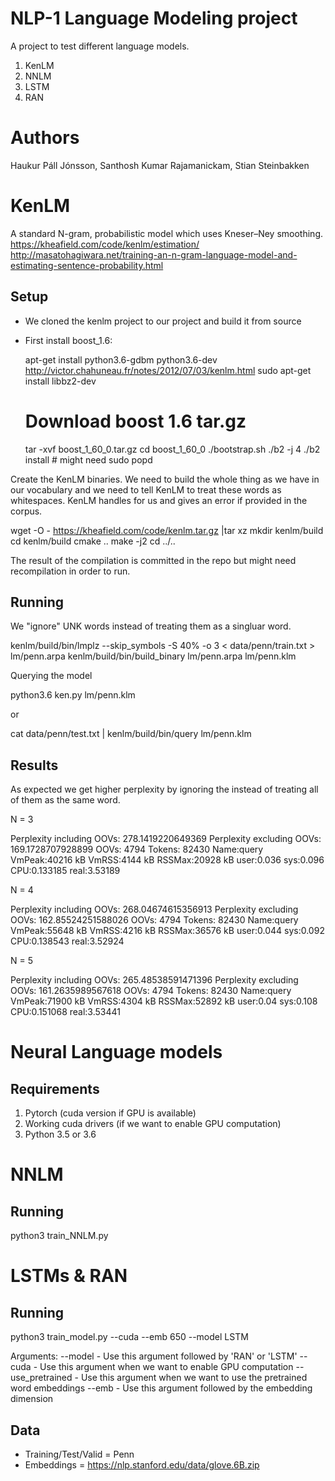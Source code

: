 # NLP-1 Language Modeling project
A project to test different language models.
1. KenLM
2. NNLM
3. LSTM
4. RAN

# Authors
Haukur Páll Jónsson, Santhosh Kumar Rajamanickam, Stian Steinbakken

# KenLM
A standard N-gram, probabilistic model which uses Kneser–Ney smoothing.
https://kheafield.com/code/kenlm/estimation/
http://masatohagiwara.net/training-an-n-gram-language-model-and-estimating-sentence-probability.html

## Setup
- We cloned the kenlm project to our project and build it from source
- First install boost_1.6:

  apt-get install python3.6-gdbm python3.6-dev
  http://victor.chahuneau.fr/notes/2012/07/03/kenlm.html
  sudo apt-get install libbz2-dev
  # Download boost 1.6 tar.gz
  tar -xvf boost_1_60_0.tar.gz
  cd boost_1_60_0
  ./bootstrap.sh
  ./b2 -j 4
  ./b2 install # might need sudo
  popd

Create the KenLM binaries. We need to build the whole thing as we have <unk> in our vocabulary and we need to tell KenLM to treat these words as whitespaces. KenLM handles <unk> for us and gives an error if provided in the corpus.

  wget -O - https://kheafield.com/code/kenlm.tar.gz |tar xz
  mkdir kenlm/build
  cd kenlm/build
  cmake ..
  make -j2
  cd ../..

The result of the compilation is committed in the repo but might need recompilation in order to run.

## Running
We "ignore" UNK words instead of treating them as a singluar word.

  kenlm/build/bin/lmplz --skip_symbols -S 40% -o 3 < data/penn/train.txt > lm/penn.arpa
  kenlm/build/bin/build_binary lm/penn.arpa lm/penn.klm

Querying the model

  python3.6 ken.py lm/penn.klm

or

  cat data/penn/test.txt | kenlm/build/bin/query lm/penn.klm

## Results
As expected we get higher perplexity by ignoring the <unk> instead of treating all of them as the same word.

N = 3

  Perplexity including OOVs:	278.1419220649369
  Perplexity excluding OOVs:	169.1728707928899
  OOVs:	4794
  Tokens:	82430
  Name:query	VmPeak:40216 kB	VmRSS:4144 kB	RSSMax:20928 kB	user:0.036	sys:0.096	CPU:0.133185	real:3.53189

N = 4

  Perplexity including OOVs:	268.04674615356913
  Perplexity excluding OOVs:	162.85524251588026
  OOVs:	4794
  Tokens:	82430
  Name:query	VmPeak:55648 kB	VmRSS:4216 kB	RSSMax:36576 kB	user:0.044	sys:0.092	CPU:0.138543	real:3.52924

N = 5

  Perplexity including OOVs:	265.48538591471396
  Perplexity excluding OOVs:	161.2635989567618
  OOVs:	4794
  Tokens:	82430
  Name:query	VmPeak:71900 kB	VmRSS:4304 kB	RSSMax:52892 kB	user:0.04	sys:0.108	CPU:0.151068	real:3.53441

# Neural Language models

## Requirements

1. Pytorch (cuda version if GPU is available)
2. Working cuda drivers (if we want to enable GPU computation)
3. Python 3.5 or 3.6

# NNLM

## Running

python3 train_NNLM.py

# LSTMs & RAN

## Running

python3 train_model.py --cuda --emb 650 --model LSTM

Arguments:
--model - Use this argument followed by 'RAN' or 'LSTM'
--cuda - Use this argument when we want to enable GPU computation
--use_pretrained - Use this argument when we want to use the pretrained word embeddings
--emb - Use this argument followed by the embedding dimension

## Data
- Training/Test/Valid = Penn
- Embeddings = https://nlp.stanford.edu/data/glove.6B.zip
